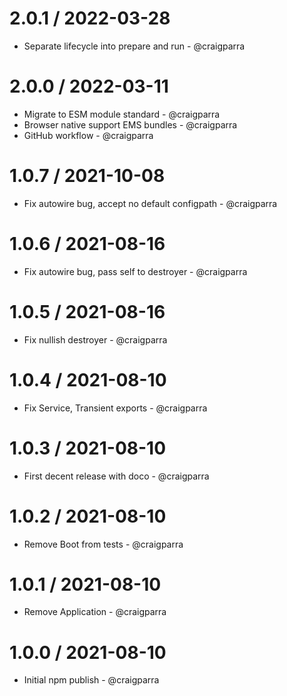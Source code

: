 2.0.1 / 2022-03-28
==================

* Separate lifecycle into prepare and run - @craigparra

2.0.0 / 2022-03-11
==================

* Migrate to ESM module standard - @craigparra
* Browser native support EMS bundles - @craigparra
* GitHub workflow - @craigparra
  
1.0.7 / 2021-10-08
==================

* Fix autowire bug, accept no default configpath - @craigparra

1.0.6 / 2021-08-16
==================

* Fix autowire bug, pass self to destroyer - @craigparra
  
1.0.5 / 2021-08-16
==================

* Fix nullish destroyer - @craigparra
  
1.0.4 / 2021-08-10
==================

* Fix Service, Transient exports - @craigparra
  
1.0.3 / 2021-08-10
==================

* First decent release with doco - @craigparra

1.0.2 / 2021-08-10
==================

* Remove Boot from tests - @craigparra
  
1.0.1 / 2021-08-10
==================

* Remove Application - @craigparra
  
1.0.0 / 2021-08-10
==================

* Initial npm publish - @craigparra
